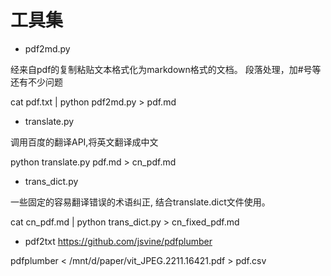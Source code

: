 # 工具集

* pdf2md.py 

经来自pdf的复制粘贴文本格式化为markdown格式的文档。 段落处理，加#号等还有不少问题

cat pdf.txt | python pdf2md.py > pdf.md


* translate.py 

调用百度的翻译API,将英文翻译成中文

python translate.py pdf.md > cn_pdf.md


* trans_dict.py 

一些固定的容易翻译错误的术语纠正, 结合translate.dict文件使用。

cat cn_pdf.md | python trans_dict.py > cn_fixed_pdf.md


* pdf2txt
https://github.com/jsvine/pdfplumber

pdfplumber < /mnt/d/paper/vit_JPEG.2211.16421.pdf > pdf.csv